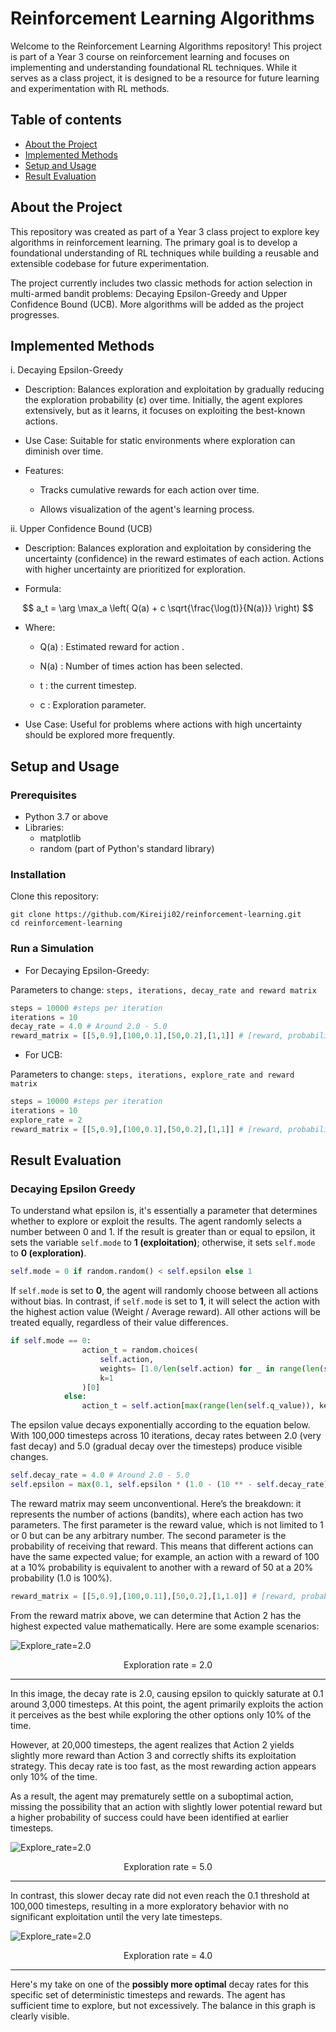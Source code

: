 # Reinforcement Learning Algorithms
Welcome to the Reinforcement Learning Algorithms repository! This project is part of a Year 3 course on reinforcement learning and focuses on implementing and understanding foundational RL techniques. While it serves as a class project, it is designed to be a resource for future learning and experimentation with RL methods.

## Table of contents

- [About the Project](#about-the-project)
- [Implemented Methods](#implemented-methods)
- [Setup and Usage](#setup-and-usage)
- [Result Evaluation](#result-evaluation)

## About the Project
This repository was created as part of a Year 3 class project to explore key algorithms in reinforcement learning. The primary goal is to develop a foundational understanding of RL techniques while building a reusable and extensible codebase for future experimentation.

The project currently includes two classic methods for action selection in multi-armed bandit problems: Decaying Epsilon-Greedy and Upper Confidence Bound (UCB). More algorithms will be added as the project progresses.

## Implemented Methods
i. Decaying Epsilon-Greedy

- Description: Balances exploration and exploitation by gradually reducing the exploration probability (ε) over time. Initially, the agent explores extensively, but as it learns, it focuses on exploiting the best-known actions.

- Use Case: Suitable for static environments where exploration can diminish over time.

- Features:

    - Tracks cumulative rewards for each action over time.

    - Allows visualization of the agent's learning process.

ii. Upper Confidence Bound (UCB)

- Description: Balances exploration and exploitation by considering the uncertainty (confidence) in the reward estimates of each action. Actions with higher uncertainty are prioritized for exploration.

- Formula:

$$
a_t = \arg \max_a \left( Q(a) + c \sqrt{\frac{\log(t)}{N(a)}} \right)
$$

- Where:

    - Q(a) : Estimated reward for action .

    - N(a) : Number of times action  has been selected.

    - t : the current timestep.

    - c : Exploration parameter.

- Use Case: Useful for problems where actions with high uncertainty should be explored more frequently.

## Setup and Usage

### Prerequisites
- Python 3.7 or above
- Libraries:
    - matplotlib
    - random (part of Python's standard library)

### Installation
Clone this repository:
```
git clone https://github.com/Kireiji02/reinforcement-learning.git
cd reinforcement-learning
```
### Run a Simulation
- For Decaying Epsilon-Greedy:

Parameters to change: `steps, iterations, decay_rate and reward matrix`
```py
steps = 10000 #steps per iteration
iterations = 10
decay_rate = 4.0 # Around 2.0 - 5.0
reward_matrix = [[5,0.9],[100,0.1],[50,0.2],[1,1]] # [reward, probability]
```

- For UCB:

Parameters to change: `steps, iterations, explore_rate and reward matrix`
```py
steps = 10000 #steps per iteration
iterations = 10
explore_rate = 2
reward_matrix = [[5,0.9],[100,0.1],[50,0.2],[1,1]] # [reward, probability]
```

## Result Evaluation

### Decaying Epsilon Greedy
To understand what epsilon is, it's essentially a parameter that determines whether to explore or exploit the results. The agent randomly selects a number between 0 and 1. If the result is greater than or equal to epsilon, it sets the variable `self.mode` to **1 (exploitation)**; otherwise, it sets `self.mode` to **0 (exploration)**.

```py
self.mode = 0 if random.random() < self.epsilon else 1
```

If `self.mode` is set to **0**, the agent will randomly choose between all actions without bias. In contrast, if `self.mode` is set to **1**, it will select the action with the highest action value (Weight / Average reward). All other actions will be treated equally, regardless of their value differences.

```py
if self.mode == 0:
                action_t = random.choices(
                    self.action, 
                    weights= [1.0/len(self.action) for _ in range(len(self.action))], 
                    k=1
                )[0] 
            else:
                action_t = self.action[max(range(len(self.q_value)), key=lambda i: self.q_value[i])]

```

The epsilon value decays exponentially according to the equation below. With 100,000 timesteps across 10 iterations, decay rates between 2.0 (very fast decay) and 5.0 (gradual decay over the timesteps) produce visible changes.

```py
self.decay_rate = 4.0 # Around 2.0 - 5.0
self.epsilon = max(0.1, self.epsilon * (1.0 - (10 ** - self.decay_rate)))
```

The reward matrix may seem unconventional. Here’s the breakdown: it represents the number of actions (bandits), where each action has two parameters. The first parameter is the reward value, which is not limited to 1 or 0 but can be any arbitrary number. The second parameter is the probability of receiving that reward. This means that different actions can have the same expected value; for example, an action with a reward of 100 at a 10% probability is equivalent to another with a reward of 50 at a 20% probability (1.0 is 100%).

```py
reward_matrix = [[5,0.9],[100,0.11],[50,0.2],[1,1.0]] # [reward, probability]
```

From the reward matrix above, we can determine that Action 2 has the highest expected value mathematically. Here are some example scenarios:

![Explore_rate=2.0](/assets/DEG_Exploration_rate_2.0.jpg)

<center> Exploration rate = 2.0 </center>

---
In this image, the decay rate is 2.0, causing epsilon to quickly saturate at 0.1 around 3,000 timesteps. At this point, the agent primarily exploits the action it perceives as the best while exploring the other options only 10% of the time.

However, at 20,000 timesteps, the agent realizes that Action 2 yields slightly more reward than Action 3 and correctly shifts its exploitation strategy. This decay rate is too fast, as the most rewarding action appears only 10% of the time.

As a result, the agent may prematurely settle on a suboptimal action, missing the possibility that an action with slightly lower potential reward but a higher probability of success could have been identified at earlier timesteps.

![Explore_rate=2.0](/assets/DEG_Exploration_rate_5.0.jpg)

<center> Exploration rate = 5.0 </center>

---
In contrast, this slower decay rate did not even reach the 0.1 threshold at 100,000 timesteps, resulting in a more exploratory behavior with no significant exploitation until the very late timesteps.

![Explore_rate=2.0](/assets/DEG_Exploration_rate_4.0.jpg)

<center> Exploration rate = 4.0 </center>

---
Here's my take on one of the **possibly more optimal** decay rates for this specific set of deterministic timesteps and rewards. The agent has sufficient time to explore, but not excessively. The balance in this graph is clearly visible.